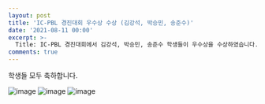 ```yaml
---
layout: post
title: 'IC-PBL 경진대회 우수상 수상 (김강석, 박승민, 송준수)'
date: '2021-08-11 00:00'
excerpt: >-
  Title: IC-PBL 경진대회에서 김강석, 박승민, 송준수 학생들이 우수상을 수상하였습니다. 
comments: true
---
```

학생들 모두 축하합니다.

![image](https://user-images.githubusercontent.com/77437180/132094072-7f324004-b571-42c4-bd46-73e4e2b8d27a.png)
![image](https://user-images.githubusercontent.com/77437180/132094106-69ec82b3-5698-4851-8c5c-644c94a17d63.png)
![image](https://user-images.githubusercontent.com/77437180/132094137-52aefa59-9cd3-4876-a4a2-1a29eccc90df.png)
